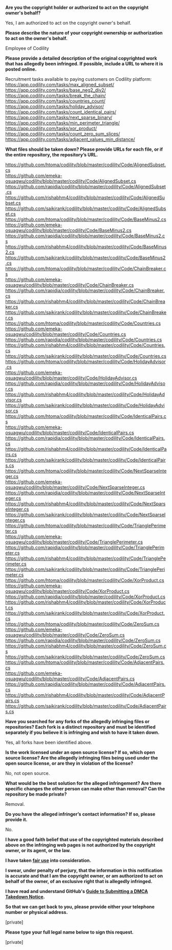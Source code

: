 **Are you the copyright holder or authorized to act on the copyright owner's behalf?**   
   
Yes, I am authorized to act on the copyright owner's behalf.   
   
**Please describe the nature of your copyright ownership or authorization to act on the owner's behalf.**   
   
Employee of Codility   
   
**Please provide a detailed description of the original copyrighted work that has allegedly been infringed. If possible, include a URL to where it is posted online.**   
   
Recruitment tasks available to paying customers on Codility platform:   
https://app.codility.com/tasks/max_aligned_subset/   
https://app.codility.com/tasks/base_neg2_div2/   
https://app.codility.com/tasks/break_the_chain/   
https://app.codility.com/tasks/countries_count/   
https://app.codility.com/tasks/holiday_advisor/   
https://app.codility.com/tasks/count_identical_pairs/   
https://app.codility.com/tasks/next_sparse_binary/   
https://app.codility.com/tasks/min_perimeter_triangle/   
https://app.codility.com/tasks/xor_product/   
https://app.codility.com/tasks/count_zero_sum_slices/   
https://app.codility.com/tasks/adjacent_values_min_distance/   
   
**What files should be taken down? Please provide URLs for each file, or if the entire repository, the repository’s URL.**   
   
https://github.com/htoma/codility/blob/master/codility/Code/AlignedSubset.cs   
https://github.com/emeka-osuagwu/codility/blob/master/codility/Code/AlignedSubset.cs   
https://github.com/rapidia/codility/blob/master/codility/Code/AlignedSubset.cs   
https://github.com/rishabhm4/codility/blob/master/codility/Code/AlignedSubset.cs   
https://github.com/saikirank/codility/blob/master/codility/Code/AlignedSubset.cs   
https://github.com/htoma/codility/blob/master/codility/Code/BaseMinus2.cs   
https://github.com/emeka-osuagwu/codility/blob/master/codility/Code/BaseMinus2.cs   
https://github.com/rapidia/codility/blob/master/codility/Code/BaseMinus2.cs   
https://github.com/rishabhm4/codility/blob/master/codility/Code/BaseMinus2.cs   
https://github.com/saikirank/codility/blob/master/codility/Code/BaseMinus2.cs   
https://github.com/htoma/codility/blob/master/codility/Code/ChainBreaker.cs   
https://github.com/emeka-osuagwu/codility/blob/master/codility/Code/ChainBreaker.cs   
https://github.com/rapidia/codility/blob/master/codility/Code/ChainBreaker.cs   
https://github.com/rishabhm4/codility/blob/master/codility/Code/ChainBreaker.cs   
https://github.com/saikirank/codility/blob/master/codility/Code/ChainBreaker.cs   
https://github.com/htoma/codility/blob/master/codility/Code/Countries.cs   
https://github.com/emeka-osuagwu/codility/blob/master/codility/Code/Countries.cs   
https://github.com/rapidia/codility/blob/master/codility/Code/Countries.cs   
https://github.com/rishabhm4/codility/blob/master/codility/Code/Countries.cs   
https://github.com/saikirank/codility/blob/master/codility/Code/Countries.cs   
https://github.com/htoma/codility/blob/master/codility/Code/HolidayAdvisor.cs   
https://github.com/emeka-osuagwu/codility/blob/master/codility/Code/HolidayAdvisor.cs   
https://github.com/rapidia/codility/blob/master/codility/Code/HolidayAdvisor.cs   
https://github.com/rishabhm4/codility/blob/master/codility/Code/HolidayAdvisor.cs   
https://github.com/saikirank/codility/blob/master/codility/Code/HolidayAdvisor.cs   
https://github.com/htoma/codility/blob/master/codility/Code/IdenticalPairs.cs   
https://github.com/emeka-osuagwu/codility/blob/master/codility/Code/IdenticalPairs.cs   
https://github.com/rapidia/codility/blob/master/codility/Code/IdenticalPairs.cs   
https://github.com/rishabhm4/codility/blob/master/codility/Code/IdenticalPairs.cs   
https://github.com/saikirank/codility/blob/master/codility/Code/IdenticalPairs.cs   
https://github.com/htoma/codility/blob/master/codility/Code/NextSparseInteger.cs   
https://github.com/emeka-osuagwu/codility/blob/master/codility/Code/NextSparseInteger.cs   
https://github.com/rapidia/codility/blob/master/codility/Code/NextSparseInteger.cs   
https://github.com/rishabhm4/codility/blob/master/codility/Code/NextSparseInteger.cs   
https://github.com/saikirank/codility/blob/master/codility/Code/NextSparseInteger.cs   
https://github.com/htoma/codility/blob/master/codility/Code/TrianglePerimeter.cs   
https://github.com/emeka-osuagwu/codility/blob/master/codility/Code/TrianglePerimeter.cs   
https://github.com/rapidia/codility/blob/master/codility/Code/TrianglePerimeter.cs   
https://github.com/rishabhm4/codility/blob/master/codility/Code/TrianglePerimeter.cs   
https://github.com/saikirank/codility/blob/master/codility/Code/TrianglePerimeter.cs   
https://github.com/htoma/codility/blob/master/codility/Code/XorProduct.cs   
https://github.com/emeka-osuagwu/codility/blob/master/codility/Code/XorProduct.cs   
https://github.com/rapidia/codility/blob/master/codility/Code/XorProduct.cs   
https://github.com/rishabhm4/codility/blob/master/codility/Code/XorProduct.cs   
https://github.com/saikirank/codility/blob/master/codility/Code/XorProduct.cs   
https://github.com/htoma/codility/blob/master/codility/Code/ZeroSum.cs   
https://github.com/emeka-osuagwu/codility/blob/master/codility/Code/ZeroSum.cs   
https://github.com/rapidia/codility/blob/master/codility/Code/ZeroSum.cs   
https://github.com/rishabhm4/codility/blob/master/codility/Code/ZeroSum.cs   
https://github.com/saikirank/codility/blob/master/codility/Code/ZeroSum.cs   
https://github.com/htoma/codility/blob/master/codility/Code/AdjacentPairs.cs   
https://github.com/emeka-osuagwu/codility/blob/master/codility/Code/AdjacentPairs.cs   
https://github.com/rapidia/codility/blob/master/codility/Code/AdjacentPairs.cs   
https://github.com/rishabhm4/codility/blob/master/codility/Code/AdjacentPairs.cs   
https://github.com/saikirank/codility/blob/master/codility/Code/AdjacentPairs.cs   
   
**Have you searched for any forks of the allegedly infringing files or repositories? Each fork is a distinct repository and must be identified separately if you believe it is infringing and wish to have it taken down.**   
   
Yes, all forks have been identified above.   
   
**Is the work licensed under an open source license? If so, which open source license? Are the allegedly infringing files being used under the open source license, or are they in violation of the license?**   
   
No, not open source.   
   
**What would be the best solution for the alleged infringement? Are there specific changes the other person can make other than removal? Can the repository be made private?**   
   
Removal.   
   
**Do you have the alleged infringer’s contact information? If so, please provide it.**   
   
No.   
   
**I have a good faith belief that use of the copyrighted materials described above on the infringing web pages is not authorized by the copyright owner, or its agent, or the law.**   
   
**I have taken <a href="https://www.lumendatabase.org/topics/22">fair use</a> into consideration.**   
   
**I swear, under penalty of perjury, that the information in this notification is accurate and that I am the copyright owner, or am authorized to act on behalf of the owner, of an exclusive right that is allegedly infringed.**   
   
**I have read and understand GitHub's <a href="https://help.github.com/articles/guide-to-submitting-a-dmca-takedown-notice/">Guide to Submitting a DMCA Takedown Notice</a>.**   
   
**So that we can get back to you, please provide either your telephone number or physical address.**   
   
[private]  
   
**Please type your full legal name below to sign this request.**   
   
[private]  
